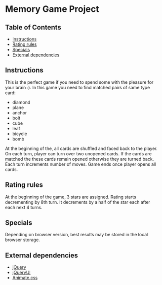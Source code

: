 # Memory Game Project

## Table of Contents

* [Instructions](#instructions)
* [Rating rules](#rating)
* [Specials](#rating)
* [External dependencies](#externaldependencies)

## Instructions
This is the perfect game if you need to spend some with the pleasure for your
brain :). In this game you need to find matched pairs of same type card:

* diamond
* plane
* anchor
* bolt
* cube
* leaf
* bicycle
* bomb

At the beginning of the, all cards are shuffled and faced back to the player.
On each turn, player can turn over two unopened cards. If the cards are matched
the these cards remain opened otherwise they are turned back.
Each turn increments number of moves. Game ends once player opens all cards.

## Rating rules

At the beginning of the game, 3 stars are assigned. Rating starts decrementing
by 8th turn. It decrements by a half of the star each after each next 4 turns.  

## Specials

Depending on browser version, best results may be stored in the local browser
storage. 

## External dependencies
* [jQuery](https://jquery.com/)
* [jQueryUI](https://jqueryui.com/)
* [Animate.css](https://daneden.github.io/animate.css/)
